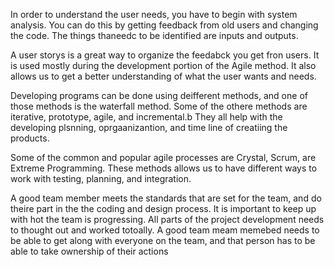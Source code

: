 In order to understand the user needs, you have to begin with system analysis. 
You can do this by getting feedback from old users and changing the code. The things thaneedc to be identified are inputs and outputs.

A user storys is a great way to organize the feedabck you get fron users. It is used mostly during the development portion of the Agile method.
It also allows us to get a better understanding of what the user wants and needs. 

Developing programs can be done using deifferent methods, and one of those methods is the waterfall method. 
Some of the othere methods are iterative, prototype, agile, and incremental.b They all help with the developing plsnning, oprgaanizantion, and time line of creatiing the products.

Some of the common and popular agile processes  are Crystal, Scrum, are Extreme Programming. These methods allows us to have different ways to work with testing, planning, 
and integration.

A good team member meets the standards that are set for the team, and do theire part in the the coding and design process. It is
important to keep up with hot the team is progressing. All parts of the project development needs to thought out  and worked totoally. A good team meam memebed needs to be able to get along with everyone on the team, and that person has to be able to take ownership of their actions

